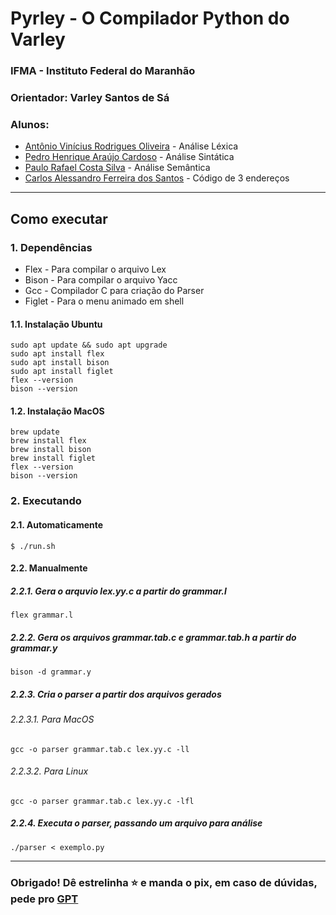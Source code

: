 # Pyrley - O Compilador Python do Varley
### IFMA - Instituto Federal do Maranhão
### Orientador: Varley Santos de Sá
### Alunos:
 - <a href="https://github.com/antoniovini47">Antônio Vinícius Rodrigues Oliveira</a> - Análise Léxica
 - <a href="https://github.com/pedro31415">Pedro Henrique Araújo Cardoso</a> - Análise Sintática
 - <a href="https://github.com/CsPaulo">Paulo Rafael Costa Silva</a> - Análise Semântica
 - <a href="https://github.com/carlossantos74">Carlos Alessandro Ferreira dos Santos</a> - Código de 3 endereços
 ----
## Como executar
### 1. Dependências
 - Flex - Para compilar o arquivo Lex
 - Bison - Para compilar o arquivo Yacc
 - Gcc - Compilador C para criação do Parser
 - Figlet - Para o menu animado em shell

#### 1.1. Instalação Ubuntu
 ```
sudo apt update && sudo apt upgrade
sudo apt install flex
sudo apt install bison
sudo apt install figlet
flex --version
bison --version
```
#### 1.2. Instalação MacOS
```
brew update
brew install flex
brew install bison
brew install figlet
flex --version
bison --version
```
### 2. Executando
#### 2.1. Automaticamente
```
$ ./run.sh
```
#### 2.2. Manualmente
##### 2.2.1. Gera o arquvio lex.yy.c a partir do grammar.l
```
flex grammar.l 
```
##### 2.2.2. Gera os arquivos grammar.tab.c e grammar.tab.h a partir do grammar.y
```
bison -d grammar.y
```
##### 2.2.3. Cria o parser a partir dos arquivos gerados
###### 2.2.3.1. Para MacOS
```
gcc -o parser grammar.tab.c lex.yy.c -ll
```
###### 2.2.3.2. Para Linux
```
gcc -o parser grammar.tab.c lex.yy.c -lfl
```
##### 2.2.4. Executa o parser, passando um arquivo para análise
```
./parser < exemplo.py
```
------
### Obrigado! Dê estrelinha ⭐️ e manda o pix, em caso de dúvidas, pede pro <a href="https://chatgpt.com">GPT</a> 
